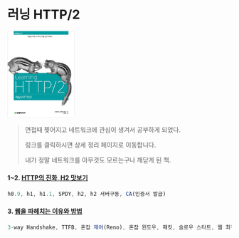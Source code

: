 러닝 HTTP/2
===
<img width="30%" height="30%" src="../img/learningHttp2.jpg"></img>

>면접때 찢어지고 네트워크에 관심이 생겨서 공부하게 되었다.
>
>링크를 클릭하시면 상세 정리 페이지로 이동합니다.
>
>내가 정말 네트워크를 아무것도 모르는구나 깨닫게 된 책.

#### 1~2. [HTTP의 진화, H2 맛보기](http://1ilsang.blog.me/221281599421)
```javascript
h0.9, h1, h1.1, SPDY, h2, h2 서버구동, CA(인증서 발급)
```

#### 3. [웹을 파헤치는 이유와 방법]()
```javascript
3-way Handshake, TTFB, 혼잡 제어(Reno), 혼잡 윈도우, 패킷, 슬로우 스타트, 웹 최적화, TTL 
```
